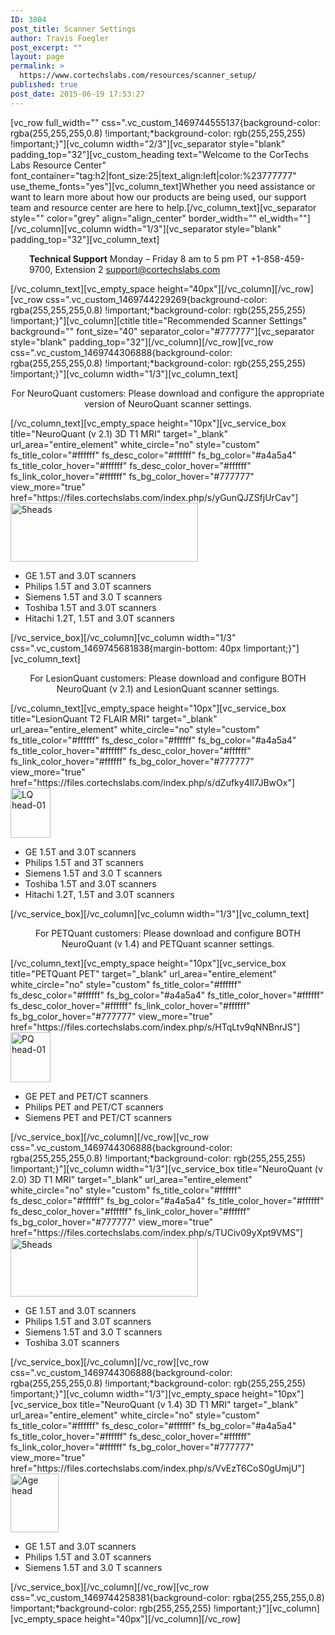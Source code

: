 ```yaml
---
ID: 3804
post_title: Scanner Settings
author: Travis Foegler
post_excerpt: ""
layout: page
permalink: >
  https://www.cortechslabs.com/resources/scanner_setup/
published: true
post_date: 2015-06-19 17:53:27
---
```

[vc_row full_width="" css=".vc_custom_1469744555137{background-color: rgba(255,255,255,0.8) !important;*background-color: rgb(255,255,255) !important;}"][vc_column width="2/3"][vc_separator style="blank" padding_top="32"][vc_custom_heading text="Welcome to the CorTechs Labs Resource Center" font_container="tag:h2|font_size:25|text_align:left|color:%23777777" use_theme_fonts="yes"][vc_column_text]Whether you need assistance or want to learn more about how our products are being used, our support team and resource center are here to help.[/vc_column_text][vc_separator style="" color="grey" align="align_center" border_width="" el_width=""][/vc_column][vc_column width="1/3"][vc_separator style="blank" padding_top="32"][vc_column_text]
<p style="padding-left: 30px;"><strong>Technical Support</strong>
Monday – Friday
8 am to 5 pm PT
+1-858-459-9700, Extension 2
<a href="mailto:support@cortechslabs.com" target="_blank" rel="noopener noreferrer">support@cortechslabs.com</a></p>
[/vc_column_text][vc_empty_space height="40px"][/vc_column][/vc_row][vc_row css=".vc_custom_1469744229269{background-color: rgba(255,255,255,0.8) !important;*background-color: rgb(255,255,255) !important;}"][vc_column][ctitle title="Recommended Scanner Settings" background="" font_size="40" separator_color="#777777"][vc_separator style="blank" padding_top="32"][/vc_column][/vc_row][vc_row css=".vc_custom_1469744306888{background-color: rgba(255,255,255,0.8) !important;*background-color: rgb(255,255,255) !important;}"][vc_column width="1/3"][vc_column_text]
<p style="text-align: center;">For NeuroQuant customers:
Please download and configure the appropriate version of NeuroQuant scanner settings.</p>
[/vc_column_text][vc_empty_space height="10px"][vc_service_box title="NeuroQuant (v 2.1) 3D T1 MRI" target="_blank" url_area="entire_element" white_circle="no" style="custom" fs_title_color="#ffffff" fs_desc_color="#ffffff" fs_bg_color="#a4a5a4" fs_title_color_hover="#ffffff" fs_desc_color_hover="#ffffff" fs_link_color_hover="#ffffff" fs_bg_color_hover="#777777" view_more="true" href="https://files.cortechslabs.com/index.php/s/yGunQJZSfjUrCav"]<img class="aligncenter wp-image-4119 size-medium" src="http://www.cortechslabs.com/wp-content/uploads/2015/06/5heads-300x94.png" alt="5heads" width="300" height="94" />
<ul>
 	<li>GE 1.5T and 3.0T scanners</li>
 	<li>Philips 1.5T and 3.0T scanners</li>
 	<li>Siemens 1.5T and 3.0 T scanners</li>
 	<li>Toshiba 1.5T and 3.0T scanners</li>
 	<li>Hitachi 1.2T, 1.5T and 3.0T scanners</li>
</ul>
[/vc_service_box][/vc_column][vc_column width="1/3" css=".vc_custom_1469745681838{margin-bottom: 40px !important;}"][vc_column_text]
<p style="text-align: center;">For LesionQuant customers:
Please download and configure BOTH NeuroQuant (v 2.1) and LesionQuant scanner settings.</p>
[/vc_column_text][vc_empty_space height="10px"][vc_service_box title="LesionQuant T2 FLAIR MRI" target="_blank" url_area="entire_element" white_circle="no" style="custom" fs_title_color="#ffffff" fs_desc_color="#ffffff" fs_bg_color="#a4a5a4" fs_title_color_hover="#ffffff" fs_desc_color_hover="#ffffff" fs_link_color_hover="#ffffff" fs_bg_color_hover="#777777" view_more="true" href="https://files.cortechslabs.com/index.php/s/dZufky4Il7JBwOx"]<img class="aligncenter wp-image-5530" src="http://www.cortechslabs.com/wp-content/uploads/2016/07/LQ-head-01.png" alt="LQ head-01" width="64" height="80" />
<ul>
 	<li>GE 1.5T and 3.0T scanners</li>
 	<li>Philips 1.5T and 3T scanners</li>
 	<li>Siemens 1.5T and 3.0 T scanners</li>
 	<li>Toshiba 1.5T and 3.0T scanners</li>
 	<li>Hitachi 1.2T, 1.5T and 3.0T scanners</li>
</ul>
[/vc_service_box][/vc_column][vc_column width="1/3"][vc_column_text]
<p style="text-align: center;">For PETQuant customers:
Please download and configure BOTH NeuroQuant (v 1.4) and PETQuant scanner settings.</p>
[/vc_column_text][vc_empty_space height="10px"][vc_service_box title="PETQuant PET" target="_blank" url_area="entire_element" white_circle="no" style="custom" fs_title_color="#ffffff" fs_desc_color="#ffffff" fs_bg_color="#a4a5a4" fs_title_color_hover="#ffffff" fs_desc_color_hover="#ffffff" fs_link_color_hover="#ffffff" fs_bg_color_hover="#777777" view_more="true" href="https://files.cortechslabs.com/index.php/s/HTqLtv9qNNBnrJS"]<img class="aligncenter wp-image-4638" src="http://www.cortechslabs.com/wp-content/uploads/2016/03/PQ-head-01.png" alt="PQ head-01" width="64" height="80" />
<ul>
 	<li>GE PET and PET/CT scanners</li>
 	<li>Philips PET and PET/CT scanners</li>
 	<li>Siemens PET and PET/CT scanners</li>
</ul>
[/vc_service_box][/vc_column][/vc_row][vc_row css=".vc_custom_1469744306888{background-color: rgba(255,255,255,0.8) !important;*background-color: rgb(255,255,255) !important;}"][vc_column width="1/3"][vc_service_box title="NeuroQuant (v 2.0) 3D T1 MRI" target="_blank" url_area="entire_element" white_circle="no" style="custom" fs_title_color="#ffffff" fs_desc_color="#ffffff" fs_bg_color="#a4a5a4" fs_title_color_hover="#ffffff" fs_desc_color_hover="#ffffff" fs_link_color_hover="#ffffff" fs_bg_color_hover="#777777" view_more="true" href="https://files.cortechslabs.com/index.php/s/TUCiv09yXpt9VMS"]<img class="aligncenter wp-image-4119 size-medium" src="http://www.cortechslabs.com/wp-content/uploads/2015/06/5heads-300x94.png" alt="5heads" width="300" height="94" />
<ul>
 	<li>GE 1.5T and 3.0T scanners</li>
 	<li>Philips 1.5T and 3.0T scanners</li>
 	<li>Siemens 1.5T and 3.0 T scanners</li>
 	<li>Toshiba 3.0T scanners</li>
</ul>
[/vc_service_box][/vc_column][/vc_row][vc_row css=".vc_custom_1469744306888{background-color: rgba(255,255,255,0.8) !important;*background-color: rgb(255,255,255) !important;}"][vc_column width="1/3"][vc_empty_space height="10px"][vc_service_box title="NeuroQuant (v 1.4) 3D T1 MRI" target="_blank" url_area="entire_element" white_circle="no" style="custom" fs_title_color="#ffffff" fs_desc_color="#ffffff" fs_bg_color="#a4a5a4" fs_title_color_hover="#ffffff" fs_desc_color_hover="#ffffff" fs_link_color_hover="#ffffff" fs_bg_color_hover="#777777" view_more="true" href="https://files.cortechslabs.com/index.php/s/VvEzT6CoS0gUmjU"]<img class="aligncenter wp-image-5482" src="http://www.cortechslabs.com/wp-content/uploads/2016/03/Age-head.png" alt="Age head" width="77" height="94" />
<ul>
 	<li>GE 1.5T and 3.0T scanners</li>
 	<li>Philips 1.5T and 3.0T scanners</li>
 	<li>Siemens 1.5T and 3.0 T scanners</li>
</ul>
[/vc_service_box][/vc_column][/vc_row][vc_row css=".vc_custom_1469744258381{background-color: rgba(255,255,255,0.8) !important;*background-color: rgb(255,255,255) !important;}"][vc_column][vc_empty_space height="40px"][/vc_column][/vc_row]